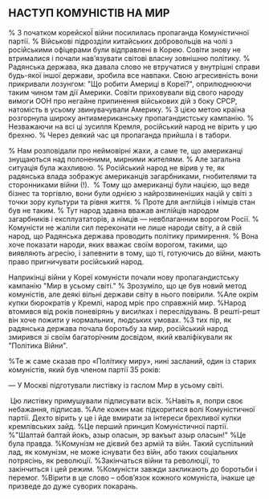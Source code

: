 ## НАСТУП КОМУНІСТІВ НА МИР

% З початком корейскоЇ війни посилилась пропаганда Комуністичної партії.
% Військові підрозділи китайських добровольців на чолі з російськими офіцерами були відправлені в Корею.
Совіти знову не втрималися і почали нав’язувати світові власну зовнішню політику.
% Радянська держава, яка давала слово не втручатися у внутрішні справи будь-якої іншої держави, зробила все навпаки.
Свою агресивність вони прикривали лозунгом: "Що робити Америці в Кореї?", оприлюднюючи таким чином там дії Америки.
Совіти приховували від свого народу вимоги ООН про негайне припинення військових дій з боку СРСР, натомість в усьому звинувачували Америку.
% З цією метою країна розгорнула широку антиамериканську пропагандистську кампанію.
% Незважаючи на всі ці зусилля Кремля, російський народ не вірить у цю брехню.
% Через деякий час ця пропаганда прийшла і в табори.

% Нам розповідали про неймовірні жахи, а саме те, що американці знущаються над полоненими, мирними жителями.
% Але загальна ситуація була жахливою.
% Російський народ не вірив у те, як радянська влада зображує американців загарбниками, гнобителями та сторонниками війни (!). 
% Тому що американці були нацією, що веде бізнес та торгівлю, вони були однією з найрозвиненіших націй у світі з точки зору культури та рівня життя.
% Проте для англійців і німців стан був не таким.
% Тут народ здавна вважав англійців народом загарбників і експлуататорів, а німців — невблаганним ворогом Росії.
% Комуністи не жаліли сил переконати не лише народи світу, а й свій народ, що Радянська держава проводить політику примирення.
% Вона хоче показати народи, яких вважає своїм ворогом, такими, що виявляють агресію, і запевнити в тому, що ті, готуючись до війни, мають право пригничувати російський народ. 

Наприкінці війни у Кореї комуністи почали нову пропагандистську кампанію "Мир в усьому світі."
% Зрозуміло, що це був новий метод комуністів, але деякі вільні держави світу в нього повірили.
%Але окрім купки бюрократів у Кремлі, народ мріє про справжній мир.
%Народ втомився від років поневірянь у висилках і переслідувань.
В решті-решт він хоче пожити у нормальних, людських умовах.
%З тих пір, як радянська держава почала боротьбу за мир, російський народ змирився зі своїм багаторічним досвідом, який кваліфікували як "Політика Війни".

%Те ж саме сказав про «Політику миру», нині засланий, один із старих комуністів, який був членом партії 35 років:

— У Москві підготували листівку із гаслом Мир в усьому світі.

 Цю листівку примушували підписувати всіх.
%Навіть я, попри своє небажання, підписав.
%Але кожен має підкоритися волі Комуністичної партії.
Дехто вірить у це і йде вмирати за інтереси брехливої купки кремлівських зайд.
%Це перший принцип Комуністичної партії.
%"Шалтай балтай йокъ, азыр оласын, эр вакъыт азыр оласын!"
%Це була правда.
%Комунізм не дієвий без армій та війн.
Такий суспільний лад, як комунізм, не може існувати без війн, або таких соціальних потрясінь, як революції.
%Закінчаться війни та революції, то закінчиться і цей режим.
%Комуністи завжди закликають до боротьби і перемог.
%Вірити в це слово – обов’язок кожного комуніста, інакше це призведе до дуже суворих покарань.